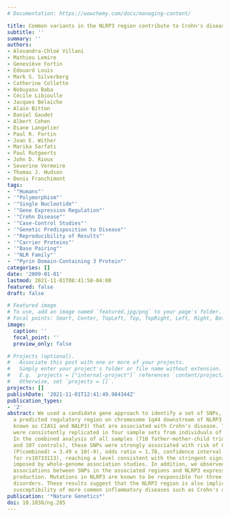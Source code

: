 ```yaml
---
# Documentation: https://wowchemy.com/docs/managing-content/

title: Common variants in the NLRP3 region contribute to Crohn's disease susceptibility
subtitle: ''
summary: ''
authors:
- Alexandra-Chloé Villani
- Mathieu Lemire
- Geneviève Fortin
- Edouard Louis
- Mark S. Silverberg
- Catherine Collette
- Nobuyasu Baba
- Cécile Libioulle
- Jacques Belaiche
- Alain Bitton
- Daniel Gaudet
- Albert Cohen
- Diane Langelier
- Paul R. Fortin
- Joan E. Wither
- Marika Sarfati
- Paul Rutgeerts
- John D. Rioux
- Severine Vermeire
- Thomas J. Hudson
- Denis Franchimont
tags:
- '"Humans"'
- '"Polymorphism"'
- '"Single Nucleotide"'
- '"Gene Expression Regulation"'
- '"Crohn Disease"'
- '"Case-Control Studies"'
- '"Genetic Predisposition to Disease"'
- '"Reproducibility of Results"'
- '"Carrier Proteins"'
- '"Base Pairing"'
- '"NLR Family"'
- '"Pyrin Domain-Containing 3 Protein"'
categories: []
date: '2009-01-01'
lastmod: 2021-11-01T08:41:50-04:00
featured: false
draft: false

# Featured image
# To use, add an image named `featured.jpg/png` to your page's folder.
# Focal points: Smart, Center, TopLeft, Top, TopRight, Left, Right, BottomLeft, Bottom, BottomRight.
image:
  caption: ''
  focal_point: ''
  preview_only: false

# Projects (optional).
#   Associate this post with one or more of your projects.
#   Simply enter your project's folder or file name without extension.
#   E.g. `projects = ["internal-project"]` references `content/project/deep-learning/index.md`.
#   Otherwise, set `projects = []`.
projects: []
publishDate: '2021-11-01T12:41:49.984344Z'
publication_types:
- '2'
abstract: We used a candidate gene approach to identify a set of SNPs, located in
  a predicted regulatory region on chromosome 1q44 downstream of NLRP3 (previously
  known as CIAS1 and NALP3) that are associated with Crohn's disease. The associations
  were consistently replicated in four sample sets from individuals of European descent.
  In the combined analysis of all samples (710 father-mother-child trios, 239 cases
  and 107 controls), these SNPs were strongly associated with risk of Crohn's disease
  (P(combined) = 3.49 x 10(-9), odds ratio = 1.78, confidence interval = 1.47-2.16
  for rs10733113), reaching a level consistent with the stringent significance thresholds
  imposed by whole-genome association studies. In addition, we observed significant
  associations between SNPs in the associated regions and NLRP3 expression and IL-1beta
  production. Mutations in NLRP3 are known to be responsible for three rare autoinflammatory
  disorders. These results suggest that the NLRP3 region is also implicated in the
  susceptibility of more common inflammatory diseases such as Crohn's disease.
publication: '*Nature Genetics*'
doi: 10.1038/ng.285
---
```

